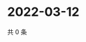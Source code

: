 # 2022-03-12

共 0 条

<!-- BEGIN WEIBO -->
<!-- 最后更新时间 Sat Mar 12 2022 03:00:34 GMT+0800 (China Standard Time) -->

<!-- END WEIBO -->
